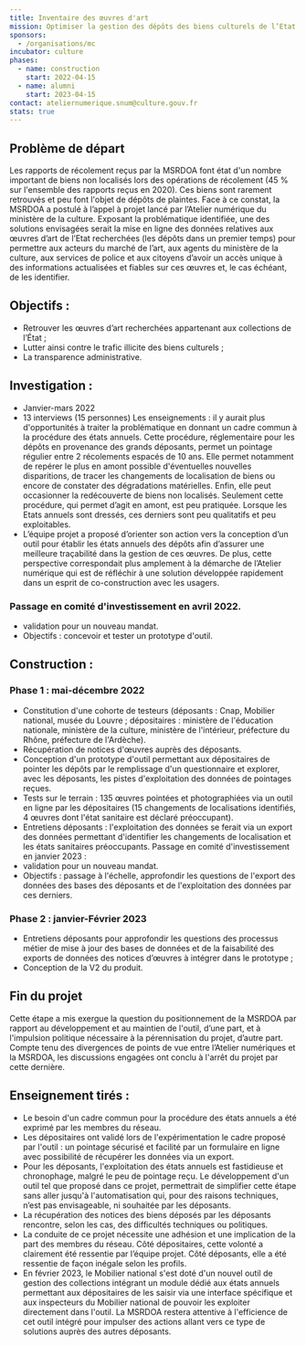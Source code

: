 ```yaml
---
title: Inventaire des œuvres d'art
mission: Optimiser la gestion des dépôts des biens culturels de l’Etat chez les dépositaires en assurant une meilleure traçabilité entre deux récolements. Eviter les pertes et faciliter les redécouvertes. 
sponsors:
  - /organisations/mc
incubator: culture
phases:
  - name: construction
    start: 2022-04-15
  - name: alumni
    start: 2023-04-15
contact: ateliernumerique.snum@culture.gouv.fr
stats: true
---
```


## Problème de départ
Les rapports de récolement reçus par la MSRDOA font état d'un nombre important de biens non localisés lors des opérations de récolement (45 % sur l'ensemble des rapports reçus en 2020). Ces biens sont rarement retrouvés et peu font l'objet de dépôts de plaintes. 
Face à ce constat, la MSRDOA a postulé à l’appel à projet lancé par l’Atelier numérique du ministère de la culture. Exposant la problématique identifiée, une des solutions envisagées serait la mise en ligne des données relatives aux œuvres d’art de l’Etat recherchées (les dépôts dans un premier temps) pour permettre aux acteurs du marché de l’art, aux agents du ministère de la culture, aux services de police et aux citoyens d’avoir un accès unique à des informations actualisées et fiables sur ces œuvres et, le cas échéant, de les identifier. 

## Objectifs : 
-	Retrouver les œuvres d’art recherchées appartenant aux collections de l’État ;
-	Lutter ainsi contre le trafic illicite des biens culturels ;
-	La transparence administrative.

## Investigation : 
-	Janvier-mars 2022
-	13 interviews (15 personnes)
Les enseignements : il y aurait plus d'opportunités à traiter la problématique en donnant un cadre commun à la procédure des états annuels. Cette procédure, réglementaire pour les dépôts en provenance des grands déposants, permet un pointage régulier entre 2 récolements espacés de 10 ans. Elle permet notamment de repérer le plus en amont possible d'éventuelles nouvelles disparitions, de tracer les changements de localisation de biens ou encore de constater des dégradations matérielles. Enfin, elle peut occasionner la redécouverte de biens non localisés. 
Seulement cette procédure, qui permet d’agit en amont, est peu pratiquée. Lorsque les Etats annuels sont dressés, ces derniers sont peu qualitatifs et peu exploitables.
-	L’équipe projet a proposé d’orienter son action vers la conception d’un outil pour établir les états annuels des dépôts afin d’assurer une meilleure traçabilité dans la gestion de ces œuvres. De plus, cette perspective correspondait plus amplement à la démarche de l’Atelier numérique qui est de réfléchir à une solution développée rapidement dans un esprit de co-construction avec les usagers.
### Passage en comité d'investissement en avril 2022. 
- validation pour un nouveau mandat. 
- Objectifs : concevoir et tester un prototype d'outil. 

## Construction : 

### Phase 1 : mai-décembre 2022
-	Constitution d'une cohorte de testeurs (déposants : Cnap, Mobilier national, musée du Louvre ; dépositaires : ministère de l'éducation nationale, ministère de la culture, ministère de l'intérieur, préfecture du Rhône, préfecture de l'Ardèche).
-	Récupération de notices d'œuvres auprès des déposants.
-	Conception d'un prototype d'outil permettant aux dépositaires de pointer les dépôts par le remplissage d'un questionnaire et explorer, avec les déposants, les pistes d'exploitation des données de pointages reçues. 
-	Tests sur le terrain : 135 œuvres pointées et photographiées via un outil en ligne par les dépositaires (15 changements de localisations identifiés, 4 œuvres dont l'état sanitaire est déclaré préoccupant).
-	Entretiens déposants : l'exploitation des données se ferait via un export des données permettant d'identifier les changements de localisation et les états sanitaires préoccupants. 
Passage en comité d'investissement en janvier 2023 : 
- validation pour un nouveau mandat. 
- Objectifs :  passage à l'échelle, approfondir les questions de l'export des données des bases des déposants et de l'exploitation des données par ces derniers. 

### Phase 2 : janvier-Février 2023 
-	Entretiens déposants pour approfondir les questions des processus métier de mise à jour des bases de données et de la faisabilité des exports de données des notices d’œuvres à intégrer dans le prototype ;
-	Conception de la V2 du produit. 

## Fin du projet
Cette étape a mis exergue la question du positionnement de la MSRDOA par rapport au développement et au maintien de l'outil, d’une part, et à l'impulsion politique nécessaire à la pérennisation du projet, d’autre part. 
Compte tenu des divergences de points de vue entre l’Atelier numériques et la MSRDOA, les discussions engagées ont conclu à l'arrêt du projet par cette dernière. 

## Enseignement tirés : 
-	Le besoin d'un cadre commun pour la procédure des états annuels a été exprimé par les membres du réseau.
-	Les dépositaires ont validé lors de l'expérimentation le cadre proposé par l'outil : un pointage sécurisé et facilité par un formulaire en ligne avec possibilité de récupérer les données via un export.
-	Pour les déposants, l'exploitation des états annuels est fastidieuse et chronophage, malgré le peu de pointage reçu. Le développement d'un outil tel que proposé dans ce projet,
permettrait de simplifier cette étape sans aller jusqu'à l'automatisation qui, pour des raisons techniques, n’est pas envisageable, ni souhaitée par les déposants. 
-	La récupération des notices des biens déposés par les déposants rencontre, selon les cas, des difficultés techniques ou politiques.
-	La conduite de ce projet nécessite une adhésion et une implication de la part des membres du réseau. Côté dépositaires, cette volonté a clairement été ressentie par l’équipe projet. Côté déposants, elle a été ressentie de façon inégale selon les profils.  
-	En février 2023, le Mobilier national s'est doté d'un nouvel outil de gestion des collections intégrant un module dédié aux états annuels permettant aux dépositaires de les saisir via une interface spécifique et aux inspecteurs du Mobilier national de pouvoir les exploiter directement dans l'outil. La MSRDOA restera attentive à l'efficience de cet outil intégré pour impulser des actions allant vers ce type de solutions auprès des autres déposants.



